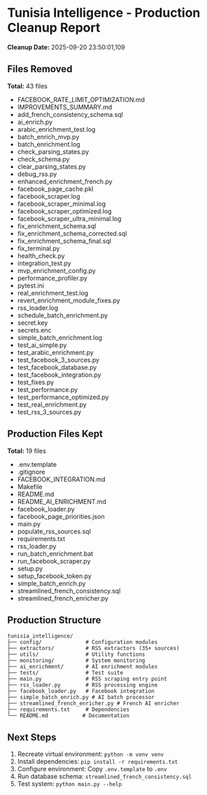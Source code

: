 # Tunisia Intelligence - Production Cleanup Report

**Cleanup Date:** 2025-09-20 23:50:01,109

## Files Removed
**Total:** 43 files

- FACEBOOK_RATE_LIMIT_OPTIMIZATION.md
- IMPROVEMENTS_SUMMARY.md
- add_french_consistency_schema.sql
- ai_enrich.py
- arabic_enrichment_test.log
- batch_enrich_mvp.py
- batch_enrichment.log
- check_parsing_states.py
- check_schema.py
- clear_parsing_states.py
- debug_rss.py
- enhanced_enrichment_french.py
- facebook_page_cache.pkl
- facebook_scraper.log
- facebook_scraper_minimal.log
- facebook_scraper_optimized.log
- facebook_scraper_ultra_minimal.log
- fix_enrichment_schema.sql
- fix_enrichment_schema_corrected.sql
- fix_enrichment_schema_final.sql
- fix_terminal.py
- health_check.py
- integration_test.py
- mvp_enrichment_config.py
- performance_profiler.py
- pytest.ini
- real_enrichment_test.log
- revert_enrichment_module_fixes.py
- rss_loader.log
- schedule_batch_enrichment.py
- secret.key
- secrets.enc
- simple_batch_enrichment.log
- test_ai_simple.py
- test_arabic_enrichment.py
- test_facebook_3_sources.py
- test_facebook_database.py
- test_facebook_integration.py
- test_fixes.py
- test_performance.py
- test_performance_optimized.py
- test_real_enrichment.py
- test_rss_3_sources.py

## Production Files Kept
**Total:** 19 files

- .env.template
- .gitignore
- FACEBOOK_INTEGRATION.md
- Makefile
- README.md
- README_AI_ENRICHMENT.md
- facebook_loader.py
- facebook_page_priorities.json
- main.py
- populate_rss_sources.sql
- requirements.txt
- rss_loader.py
- run_batch_enrichment.bat
- run_facebook_scraper.py
- setup.py
- setup_facebook_token.py
- simple_batch_enrich.py
- streamlined_french_consistency.sql
- streamlined_french_enricher.py

## Production Structure
```
tunisia_intelligence/
├── config/              # Configuration modules
├── extractors/          # RSS extractors (35+ sources)
├── utils/               # Utility functions
├── monitoring/          # System monitoring
├── ai_enrichment/       # AI enrichment modules
├── tests/               # Test suite
├── main.py              # RSS scraping entry point
├── rss_loader.py        # RSS processing engine
├── facebook_loader.py   # Facebook integration
├── simple_batch_enrich.py # AI batch processor
├── streamlined_french_enricher.py # French AI enricher
├── requirements.txt     # Dependencies
└── README.md           # Documentation
```

## Next Steps
1. Recreate virtual environment: `python -m venv venv`
2. Install dependencies: `pip install -r requirements.txt`
3. Configure environment: Copy `.env.template` to `.env`
4. Run database schema: `streamlined_french_consistency.sql`
5. Test system: `python main.py --help`
